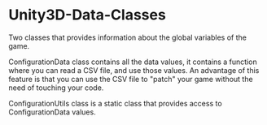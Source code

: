 # Unity3D-Data-Classes
Two classes that provides information about the global variables of the game.

ConfigurationData class contains all the data values, it contains a function where you can read a CSV file, and use those values. An advantage of this feature is that you can use the CSV file to "patch" your game without the need of touching your code.

ConfigurationUtils class is a static class that provides access to ConfigurationData values.

